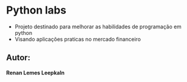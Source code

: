 # Python labs 
* Projeto destinado para melhorar as habilidades de programação em python 
* Visando aplicações praticas no mercado financeiro 


## Autor:
#### Renan Lemes Leepkaln